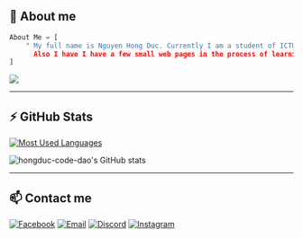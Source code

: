 ## 📝 About me

```py
About Me = [
    " My full name is Nguyen Hong Duc. Currently I am a student of ICTU. I am learning about Front-end programming .
      Also I have I have a few small web pages in the process of learning and creating. "
]
```

![](https://komarev.com/ghpvc/?username=hongduc-code-dao)

---

## ⚡ GitHub Stats #

[![Most Used Languages](https://github-readme-stats.vercel.app/api/top-langs/?username=hongduc-code-dao&layout=compact&theme=dracula)](https://github.com/hongduc-code-dao/github-readme-stats)

![hongduc-code-dao's GitHub stats](https://github-readme-stats.vercel.app/api?username=hongduc-code-dao&show_icons=true&theme=dracula)

---

## 📫 Contact me
[![Facebook](https://img.shields.io/badge/Facebook-0077B5?style=for-the-badge&logo=facebook&color=395693&logoColor=white)](https://www.facebook.com/contact.hongduc/)
[![Email](https://img.shields.io/badge/Gmail-0077B5?style=for-the-badge&logo=gmail&color=ff1800&logoColor=white)](mailto:contact.hongduc@gmail.com)
[![Discord](https://img.shields.io/badge/Discord-0077B5?style=for-the-badge&logo=discord&color=5037EA&logoColor=white)](https://discord.gg/GuGyEK7D)
[![Instagram](https://img.shields.io/badge/IG-0077B5?style=for-the-badge&logo=instagram&color=F2344E&logoColor=white)](https://www.instagram.com/pinkduwc._/)
